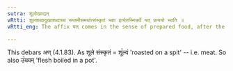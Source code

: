 ```yaml
---
sutra: शूलोखाद्यत्
vRtti: शूलशब्दादुखाशब्दाच्च सप्तमीसमर्थात्संस्कृतं भक्षा इत्येतस्मिन्नर्थे यत् प्रत्ययो भवति ॥
vRtti_eng: The affix यत् comes in the sense of prepared food, after the words शूल and उखा ending in the locative case.

---
```

This debars अण् (4.1.83). As शूले संस्कृतं = शू꣡ल्यं 'roasted on a spit' -- i.e. meat. So also उ꣡ख्यम् 'flesh boiled in a pot'.
